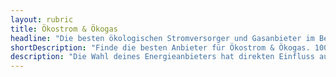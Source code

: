```yaml
---
layout: rubric
title: Ökostrom & Ökogas
headline: "Die besten ökologischen Stromversorger und Gasanbieter im Bereich erneuerbarer Energien"
shortDescription: "Finde die besten Anbieter für Ökostrom & Ökogas. 100 % erneuerbare Energien, klimafreundlich, unabhängig & nachhaltig versorgt." 
description: "Die Wahl deines Energieanbieters hat direkten Einfluss auf Klima und Umwelt. In unserem Vergleich für Ökostrom & Ökogas zeigen wir dir die besten ökologischen Energieversorger, die konsequent auf erneuerbare Energien setzen. Ob zertifizierter Ökostrom aus Sonne, Wind und Wasser oder klimaneutrales Biogas – hier findest du Anbieter, die Transparenz, Fairness und Nachhaltigkeit ernst nehmen. Wir vergleichen Preise, Herkunft des Stroms, Vertragsbedingungen und ökologische Standards, damit du mit gutem Gewissen den passenden Tarif wählen kannst. Jetzt wechseln und aktiv zur Energiewende beitragen!"
---
```

